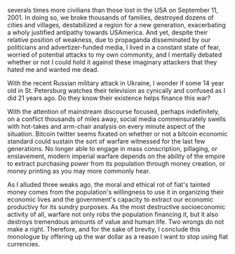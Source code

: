 severals times more civilians than those lost in the USA on September
11, 2001. In doing so, we broke thousands of families, destroyed dozens
of cities and villages, destabilized a region for a new generation,
exacerbating a wholy justified antipathy towards USAmerica. And yet,
despite their relative position of weakness, due to propaganda
disseminated by our politicians and advertizer-funded media, I lived in
a constant state of fear, worried of potential attacks to my own
community, and I mentally debated whether or not I could hold it against
these imaginary attackers that they hated me and wanted me dead.

With the recent Russian military attack in Ukraine, I wonder if some 14
year old in St. Petersburg watches their television as cynically and
confused as I did 21 years ago. Do they know their existence helps
finance this war?

With the attention of mainstream discourse focused, perhaps
indefinitely, on a conflict thousands of miles away, social media
commensurately swells with hot-takes and arm-chair analysis on every
minute aspect of the situation. Bitcoin twitter seems fixated on whether
or not a bitcoin economic standard could sustain the sort of warfare
witnessed for the last few generations. No longer able to engage in mass
conscription, pillaging, or enslavement, modern imperial warfare depends
on the ability of the empire to extract purchasing power from its
population through money creation, or money printing as you may more
commonly hear.

As I alluded three weaks ago, the moral and ethical rot of fiat\'s
tainted money comes from the population\'s willingness to use it in
organizing their economic lives and the government\'s capacity to
extract our economic productivy for its sundry purposes. As the most
destructive socioeconomic activity of all, warfare not only robs the
population financing it, but it also destroys tremendous amounts of
value and human life. Two wrongs do not make a right. Therefore, and for
the sake of brevity, I conclude this monologue by offering up the war
dollar as a reason I want to stop using fiat currencies.


